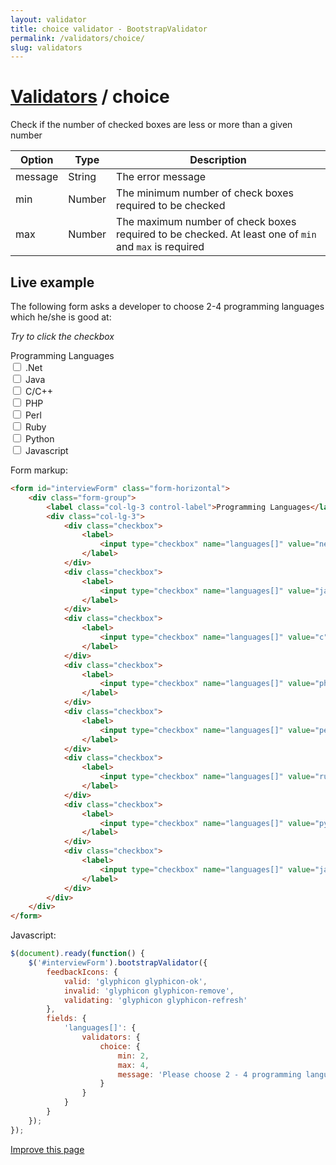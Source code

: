 ```yaml
---
layout: validator
title: choice validator - BootstrapValidator
permalink: /validators/choice/
slug: validators
---
```


# <a href="/validators/">Validators</a> / choice

Check if the number of checked boxes are less or more than a given number

Option  | Type   | Description
--------|--------|------------
message | String | The error message
min     | Number | The minimum number of check boxes required to be checked
max     | Number | The maximum number of check boxes required to be checked. At least one of ```min``` and ```max``` is required

## Live example

The following form asks a developer to choose 2-4 programming languages which he/she is good at:

_Try to click the checkbox_

<form id="interviewForm" class="form-horizontal">
    <div class="form-group">
        <label class="col-lg-3 control-label">Programming Languages</label>
        <div class="col-lg-3">
            <div class="checkbox">
                <label>
                    <input type="checkbox" name="languages[]" value="net" /> .Net
                </label>
            </div>
            <div class="checkbox">
                <label>
                    <input type="checkbox" name="languages[]" value="java" /> Java
                </label>
            </div>
            <div class="checkbox">
                <label>
                    <input type="checkbox" name="languages[]" value="c" /> C/C++
                </label>
            </div>
            <div class="checkbox">
                <label>
                    <input type="checkbox" name="languages[]" value="php" /> PHP
                </label>
            </div>
            <div class="checkbox">
                <label>
                    <input type="checkbox" name="languages[]" value="perl" /> Perl
                </label>
            </div>
            <div class="checkbox">
                <label>
                    <input type="checkbox" name="languages[]" value="ruby" /> Ruby
                </label>
            </div>
            <div class="checkbox">
                <label>
                    <input type="checkbox" name="languages[]" value="python" /> Python
                </label>
            </div>
            <div class="checkbox">
                <label>
                    <input type="checkbox" name="languages[]" value="javascript" /> Javascript
                </label>
            </div>
        </div>
    </div>
</form>

Form markup:

```html
<form id="interviewForm" class="form-horizontal">
    <div class="form-group">
        <label class="col-lg-3 control-label">Programming Languages</label>
        <div class="col-lg-3">
            <div class="checkbox">
                <label>
                    <input type="checkbox" name="languages[]" value="net" /> .Net
                </label>
            </div>
            <div class="checkbox">
                <label>
                    <input type="checkbox" name="languages[]" value="java" /> Java
                </label>
            </div>
            <div class="checkbox">
                <label>
                    <input type="checkbox" name="languages[]" value="c" /> C/C++
                </label>
            </div>
            <div class="checkbox">
                <label>
                    <input type="checkbox" name="languages[]" value="php" /> PHP
                </label>
            </div>
            <div class="checkbox">
                <label>
                    <input type="checkbox" name="languages[]" value="perl" /> Perl
                </label>
            </div>
            <div class="checkbox">
                <label>
                    <input type="checkbox" name="languages[]" value="ruby" /> Ruby
                </label>
            </div>
            <div class="checkbox">
                <label>
                    <input type="checkbox" name="languages[]" value="python" /> Python
                </label>
            </div>
            <div class="checkbox">
                <label>
                    <input type="checkbox" name="languages[]" value="javascript" /> Javascript
                </label>
            </div>
        </div>
    </div>
</form>
```

Javascript:

```javascript
$(document).ready(function() {
    $('#interviewForm').bootstrapValidator({
        feedbackIcons: {
            valid: 'glyphicon glyphicon-ok',
            invalid: 'glyphicon glyphicon-remove',
            validating: 'glyphicon glyphicon-refresh'
        },
        fields: {
            'languages[]': {
                validators: {
                    choice: {
                        min: 2,
                        max: 4,
                        message: 'Please choose 2 - 4 programming languages you are good at'
                    }
                }
            }
        }
    });
});
```

<a href="https://github.com/nghuuphuoc/bootstrapvalidator/edit/gh-pages/validators/choice.md" class="btn btn-info">Improve this page</a>

<script>
$(document).ready(function() {
    $('#interviewForm').bootstrapValidator({
        feedbackIcons: {
            valid: 'glyphicon glyphicon-ok',
            invalid: 'glyphicon glyphicon-remove',
            validating: 'glyphicon glyphicon-refresh'
        },
        fields: {
            'languages[]': {
                validators: {
                    choice: {
                        min: 2,
                        max: 4,
                        message: 'Please choose 2 - 4 programming languages you are good at'
                    }
                }
            }
        }
    });
});
</script>